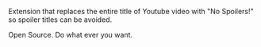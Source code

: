 Extension that replaces the entire title of Youtube video with "No Spoilers!" so spoiler titles can be avoided. 

Open Source. Do what ever you want. 
